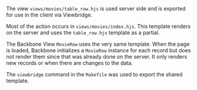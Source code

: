 The view `views/movies/table_row.hjs` is used server side and is exported for use in the client via Viewbridge.

Most of the action occurs in `views/movies/index.hjs`.
This template renders on the server and uses the `table_row.hjs` template as a partial.

The Backbone View `MovieRow` uses the very same template.
When the page is loaded, Backbone initializes a `MovieRow` instance for each record but does not render them since that was already done on the server.
It only renders new records or when there are changes to the data.

The `viewbridge` command in the `Makefile` was used to export the shared template.

